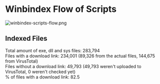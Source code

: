 # Winbindex Flow of Scripts

![winbindex-scripts-flow.png](winbindex-scripts-flow.png)

## Indexed Files

<!--FileStats-->
Total amount of exe, dll and sys files: 283,794  
Files with a download link: 234,001 (89,326 from the actual files, 144,675 from VirusTotal)  
Files without a download link: 49,793 (49,793 weren't uploaded to VirusTotal, 0 weren't checked yet)  
% of files with a download link: 82.5  
<!--/FileStats-->

